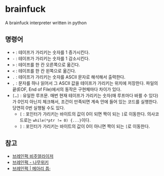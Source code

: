 # brainfuck
A brainfuck interpreter written in python

## 명령어
- `+` : 테이프가 가리키는 숫자를 1 증가시킨다.
- `-` : 테이프가 가리키는 숫자를 1 감소시킨다.
- `>` : 테이프를 한 칸 오른쪽으로 옮긴다.
- `<` : 테이프를 한 칸 왼쪽으로 옮긴다.
- `.` : 테이프가 가리키는 숫자를 ASCII 문자로 해석해서 출력한다.
- `,` : 문자를 하나 읽어서 그 ASCII 값을 테이프가 가리키는 위치에 저장한다. 파일의 끝(EOF, End of File)에서의 동작은 구현체마다 차이가 있다.
- `[…]` : 유일한 루프문. 매번 현재 테이프가 가리키는 숫자(매 루프마다 바뀔 수 있다)가 0인지 아닌지 체크해서, 조건이 만족되면 계속 안에 들어 있는 코드를 실행한다. 당연히 0번 실행될 수도 있다.
  - `[` : 포인터가 가리키는 바이트의 값이 0이 되면 짝이 되는 `]`로 이동한다. 의사코드로는 `while(*ptr != 0) {...}`이다.
  - `]` : 포인터가 가리키는 바이트의 값이 0이 아니면 짝이 되는 `[`로 이동한다.

## 참고
- [브레인퍽 비주얼라이저](https://brainfuck-visualizer.herokuapp.com/)
- [브레인퍽 - 나무위키](https://namu.wiki/w/%EB%B8%8C%EB%A0%88%EC%9D%B8%ED%8D%BD)
- [브레인퍽 | 메아리 풉;](https://pub.mearie.org/%EB%B8%8C%EB%A0%88%EC%9D%B8%ED%8D%BD)
